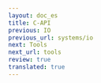 ```yaml
---
layout: doc_es
title: C-API
previous: IO
previous_url: systems/io
next: Tools
next_url: tools
review: true
translated: true
---
```

